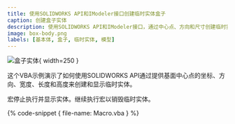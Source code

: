 ```yaml
---
title: 使用SOLIDWORKS API和IModeler接口创建临时实体盒子
caption: 创建盒子实体
description: 使用SOLIDWORKS API和IModeler接口，通过中心点、方向和尺寸创建临时实体的VBA示例
image: box-body.png
labels: [基本体, 盒子, 临时实体, 模型]
---
```

![盒子实体](box-body.png){ width=250 }

这个VBA示例演示了如何使用SOLIDWORKS API通过提供基面中心点的坐标、方向、宽度、长度和高度来创建和显示临时实体。

宏停止执行并显示实体。继续执行宏以销毁临时实体。

{% code-snippet { file-name: Macro.vba } %}